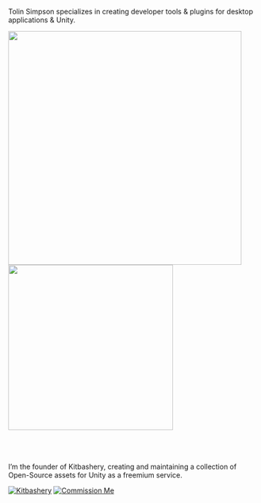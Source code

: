 Tolin Simpson specializes in creating developer tools & plugins for desktop applications & Unity.





<a href="https://github.com/anuraghazra/github-readme-stats">
  <img align="left" src="https://github-readme-stats.vercel.app/api?username=tolinsimpson&count_private=true&show_icons=true" width="470px" />
</a>
<a href="https://github.com/anuraghazra/github-readme-stats">
  <img align="center" src="https://github-readme-stats.vercel.app/api/top-langs/?username=tolinsimpson&layout=compact" width="332px" />
</a>
<br>
<br>
<br>
<br>

I’m the founder of Kitbashery, creating and maintaining a collection of Open-Source assets for Unity as a freemium service.

[![Kitbashery](https://img.shields.io/badge/GitHub-Kitbashery-%23ffaf0c)](https://github.com/Kitbashery) 
[![Commission Me](https://img.shields.io/badge/Ko--fi-Commission%20Me-%23ff5f5f)](https://ko-fi.com/kitbashery/commissions)
